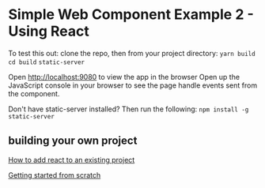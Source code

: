 # Simple Web Component Example 2 - Using React

To test this out:
clone the repo, then from your project directory:
`yarn build`
`cd build`
`static-server`

Open [http://localhost:9080](http://localhost:9080) to view the app in the browser
Open up the JavaScript console in your browser to see the page handle events sent
from the component.

Don't have static-server installed? Then run the following:
`npm install -g static-server`


## building your own project

[How to add react to an existing project](https://reactjs.org/docs/add-react-to-a-website.html)

[Getting started from scratch](https://create-react-app.dev/docs/getting-started/)
